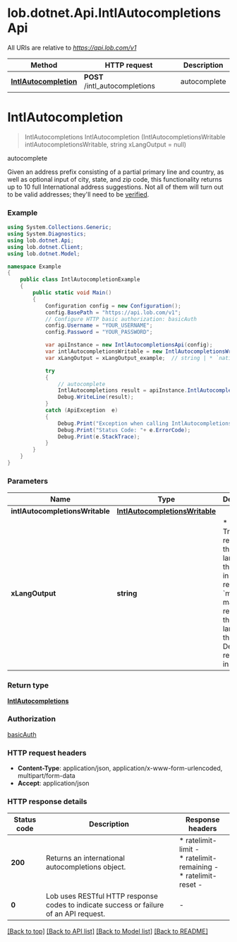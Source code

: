 # lob.dotnet.Api.IntlAutocompletionsApi

All URIs are relative to *https://api.lob.com/v1*

Method | HTTP request | Description
------------- | ------------- | -------------
[**IntlAutocompletion**](IntlAutocompletionsApi.md#intlautocompletion) | **POST** /intl_autocompletions | autocomplete


<a name="intlautocompletion"></a>
# **IntlAutocompletion**
> IntlAutocompletions IntlAutocompletion (IntlAutocompletionsWritable intlAutocompletionsWritable, string xLangOutput = null)

autocomplete

Given an address prefix consisting of a partial primary line and country, as well as optional input of city, state, and zip code, this functionality returns up to 10 full International address suggestions. Not all of them will turn out to be valid addresses; they'll need to be [verified](#operation/intl_verification).

### Example
```csharp
using System.Collections.Generic;
using System.Diagnostics;
using lob.dotnet.Api;
using lob.dotnet.Client;
using lob.dotnet.Model;

namespace Example
{
    public class IntlAutocompletionExample
    {
        public static void Main()
        {
            Configuration config = new Configuration();
            config.BasePath = "https://api.lob.com/v1";
            // Configure HTTP basic authorization: basicAuth
            config.Username = "YOUR_USERNAME";
            config.Password = "YOUR_PASSWORD";

            var apiInstance = new IntlAutocompletionsApi(config);
            var intlAutocompletionsWritable = new IntlAutocompletionsWritable(); // IntlAutocompletionsWritable | 
            var xLangOutput = xLangOutput_example;  // string | * `native` - Translate response to the native language of the country in the request * `match` - match the response to the language in the request  Default response is in English.  (optional) 

            try
            {
                // autocomplete
                IntlAutocompletions result = apiInstance.IntlAutocompletion(intlAutocompletionsWritable, xLangOutput);
                Debug.WriteLine(result);
            }
            catch (ApiException  e)
            {
                Debug.Print("Exception when calling IntlAutocompletionsApi.IntlAutocompletion: " + e.Message );
                Debug.Print("Status Code: "+ e.ErrorCode);
                Debug.Print(e.StackTrace);
            }
        }
    }
}
```

### Parameters

Name | Type | Description  | Notes
------------- | ------------- | ------------- | -------------
 **intlAutocompletionsWritable** | [**IntlAutocompletionsWritable**](IntlAutocompletionsWritable.md)|  | 
 **xLangOutput** | **string**| * &#x60;native&#x60; - Translate response to the native language of the country in the request * &#x60;match&#x60; - match the response to the language in the request  Default response is in English.  | [optional] 

### Return type

[**IntlAutocompletions**](IntlAutocompletions.md)

### Authorization

[basicAuth](../README.md#basicAuth)

### HTTP request headers

 - **Content-Type**: application/json, application/x-www-form-urlencoded, multipart/form-data
 - **Accept**: application/json


### HTTP response details
| Status code | Description | Response headers |
|-------------|-------------|------------------|
| **200** | Returns an international autocompletions object. |  * ratelimit-limit -  <br>  * ratelimit-remaining -  <br>  * ratelimit-reset -  <br>  |
| **0** | Lob uses RESTful HTTP response codes to indicate success or failure of an API request. |  -  |

[[Back to top]](#) [[Back to API list]](../README.md#documentation-for-api-endpoints) [[Back to Model list]](../README.md#documentation-for-models) [[Back to README]](../README.md)

